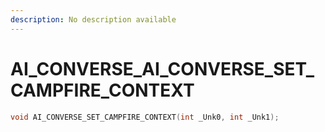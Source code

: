 ```yaml
---
description: No description available 
---
```


# AI_CONVERSE\_AI_CONVERSE_SET_CAMPFIRE_CONTEXT

```cpp
void AI_CONVERSE_SET_CAMPFIRE_CONTEXT(int _Unk0, int _Unk1);
```